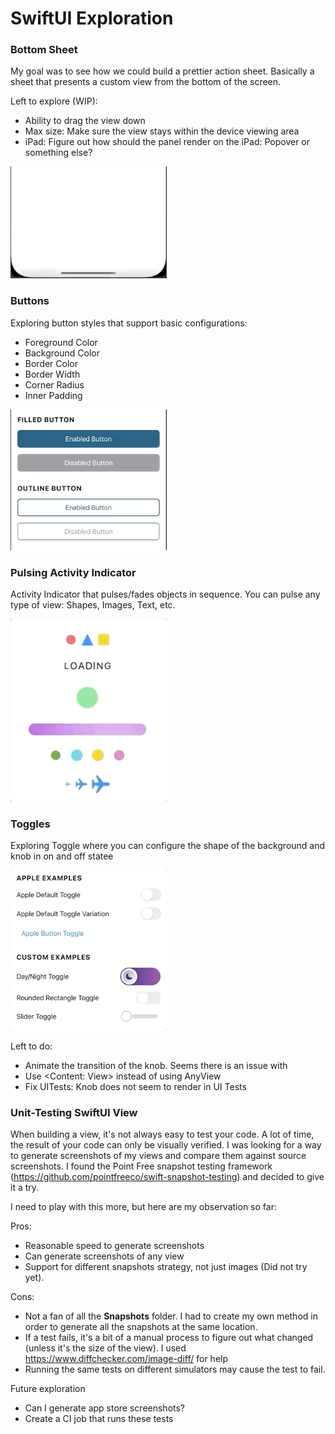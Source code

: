 # SwiftUI Exploration

### Bottom Sheet

My goal was to see how we could build a prettier action sheet. Basically a sheet that presents a custom view from the bottom of the screen. 

Left to explore (WIP):
- Ability to drag the view down
- Max size: Make sure the view stays within the device viewing area
- iPad: Figure out how should the panel render on the iPad: Popover or something else?

<img src="https://github.com/dompepin/swiftui-exploration/blob/main/Documentation/ExamplesImages/BottomSheetExample.gif" width="250">





### Buttons

Exploring button styles that support basic configurations: 
* Foreground Color
* Background Color
* Border Color
* Border Width
* Corner Radius
* Inner Padding

<img src="https://github.com/dompepin/swiftui-exploration/blob/main/Documentation/ExamplesImages/ButtonsExample.gif" width="250">





### Pulsing Activity Indicator

Activity Indicator that pulses/fades objects in sequence. You can pulse any type of view: Shapes, Images, Text, etc.

<img src="https://github.com/dompepin/swiftui-exploration/blob/main/Documentation/ExamplesImages/PulsingActivityIndicatorsExample.gif" width="250">





### Toggles

Exploring Toggle where you can configure the shape of the background and knob in on and off statee

<img src="https://github.com/dompepin/swiftui-exploration/blob/main/Documentation/ExamplesImages/CustomToggleExample.gif" width="250">

Left to do: 
* Animate the transition of the knob. Seems there is an issue with
* Use <Content: View> instead of using AnyView
* Fix UITests: Knob does not seem to render in UI Tests

### Unit-Testing SwiftUI View

When building a view, it's not always easy to test your code. A lot of time, the result of your code can only be visually verified. I was looking for a way to generate screenshots of my views and compare them against source screenshots. I found the Point Free snapshot testing framework (https://github.com/pointfreeco/swift-snapshot-testing) and decided to give it a try. 

I need to play with this more, but here are my observation so far:

Pros:
* Reasonable speed to generate screenshots
* Can generate screenshots of any view
* Support for different snapshots strategy, not just images (Did not try yet).

Cons:
* Not a fan of all the __Snapshots__ folder. I had to create my own method in order to generate all the snapshots at the same location.
* If a test fails, it's a bit of a manual process to figure out what changed (unless it's the size of the view). I used https://www.diffchecker.com/image-diff/ for help
* Running the same tests on different simulators may cause the test to fail. 

Future exploration
* Can I generate app store screenshots?
* Create a CI job that runs these tests
